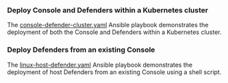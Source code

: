### Deploy Console and Defenders within a Kubernetes cluster
The [console-defender-cluster.yaml](console-defender-cluster.yaml) Ansible playbook demonstrates the deployment of both the Console and Defenders within a Kubernetes cluster.

### Deploy Defenders from an existing Console
The [linux-host-defender.yaml](linux-host-defender.yaml) Ansible playbook demonstrates the deployment of host Defenders from an existing Console using a shell script.
